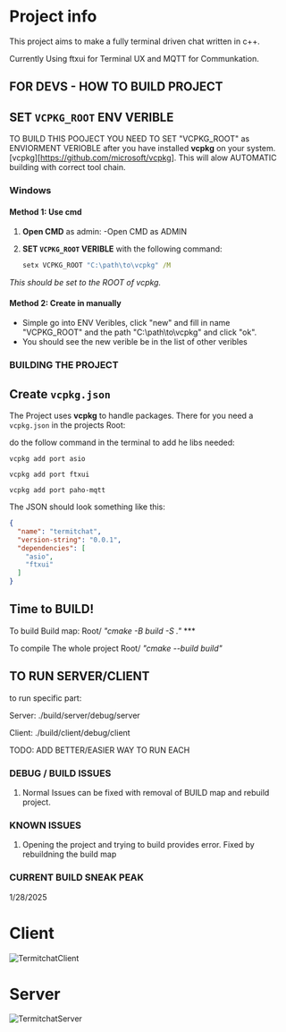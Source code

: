 # Project info
This project aims to make a fully terminal driven chat written in c++.

Currently Using ftxui for Terminal UX and MQTT for Communkation.

## FOR DEVS - HOW TO BUILD PROJECT

## SET `VCPKG_ROOT` ENV VERIBLE

TO BUILD THIS POOJECT YOU NEED TO SET "VCPKG_ROOT" as ENVIORMENT VERIOBLE after you have installed **vcpkg** on your system. [vcpkg][https://github.com/microsoft/vcpkg]. This will alow AUTOMATIC building with correct tool chain.

### Windows

#### Method 1: Use cmd

1. **Open CMD** as admin:
   -Open CMD as ADMIN

3. **SET `VCPKG_ROOT` VERIBLE** with the following command:

   ```cmd
   setx VCPKG_ROOT "C:\path\to\vcpkg" /M

*This should be set to the ROOT of vcpkg.*

#### Method 2: Create in manually
- Simple go into ENV Veribles, click "new" and fill in name "VCPKG_ROOT" and the path "C:\path\to\vcpkg" and click "ok".
- You should see the new verible be in the list of other veribles

### BUILDING THE PROJECT

## Create `vcpkg.json` 

The Project uses **vcpkg** to handle packages. There for you need a `vcpkg.json` in the projects Root:

do the follow command in the terminal to add he libs needed: 

```vcpkg add port asio```

```vcpkg add port ftxui```

```vcpkg add port paho-mqtt```

The JSON should look something like this:

```json
{
  "name": "termitchat",
  "version-string": "0.0.1",
  "dependencies": [
    "asio",
    "ftxui"
  ]
}
```

## Time to BUILD!

To build Build map: Root/ *"cmake -B build -S ."*   ***

To compile The whole project Root/ *"cmake --build build"*

## TO RUN SERVER/CLIENT

to run specific part: 

Server: ./build/server/debug/server

Client: ./build/client/debug/client

TODO: ADD BETTER/EASIER WAY TO RUN EACH

### DEBUG / BUILD ISSUES

1. Normal Issues can be fixed with removal of BUILD map and rebuild project.


### KNOWN ISSUES
1. Opening the project and trying to build provides error. Fixed by rebuildning the build map

### CURRENT BUILD SNEAK PEAK

1/28/2025

# Client
![TermitchatClient](https://github.com/user-attachments/assets/c5db6be6-393d-41fd-a5be-7451cc089a17)

# Server
![TermitchatServer](https://github.com/user-attachments/assets/855b391c-6447-47e3-8ced-69695dc63c8b)

